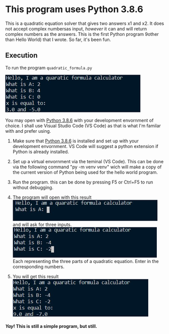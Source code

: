 # This program uses Python 3.8.6

This is a quadratic equation solver that gives two answers x1 and x2. It does not accept complex numbersas input, _however_ it can and will return complex numbers as the answers. This is the first Python program 9other than Hello World) that I wrote.  So far, it's been fun.

## Execution

To run the program `quadratic_formula.py`

![execution result](qf_complete2.jpg)

You may open with [Python 3.8.6](https://www.python.org/) with your development envornment of choice. I shall use Visual Studio Code (VS Code) as that is what I'm familar with and prefer using.

1. Make sure that [Python 3.8.6](https://www.python.org/) is installed and set up with your development envornment. VS Code  will suggest a python extension if Python is already installed. 

2. Set up a virtual envornment via the teminal (VS Code). This can be done via the following command "py -m venv venv" wich will make a copy of the current version of Python being used for the hello world program.

3. Run the program. this can be done by pressing  F5 or Ctrl+F5 to run without debugging.

4. The program will open with this result
    ![execution result](qf_1.jpg)
   and will ask for three inputs.
    ![execution result](qf_2.jpg) 
   Each representing the three parts of a quadratic equation. Enter in the corresponding numbers.
   
5. You will get this result 
    ![execution result](qf_complete1.jpg)

#### _Yay_! This is still a simple program, but still.  